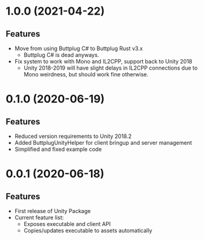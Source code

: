 # 1.0.0 (2021-04-22)

## Features

- Move from using Buttplug C# to Buttplug Rust v3.x
  - Buttplug C# is dead anyways.
- Fix system to work with Mono and IL2CPP, support back to Unity 2018
  - Unity 2018-2019 will have slight delays in IL2CPP connections due to Mono weirdness, but should
    work fine otherwise.

# 0.1.0 (2020-06-19)

## Features

- Reduced version requirements to Unity 2018.2
- Added ButtplugUnityHelper for client bringup and server management
- Simplified and fixed example code

# 0.0.1 (2020-06-18)

## Features

- First release of Unity Package
- Current feature list:
  - Exposes executable and client API
  - Copies/updates executable to assets automatically
